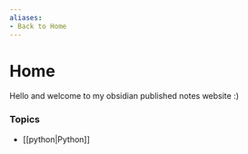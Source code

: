 ```yaml
---
aliases:
- Back to Home
---
```

# Home
Hello and welcome to my obsidian published notes website :)

### Topics
- [[python|Python]]